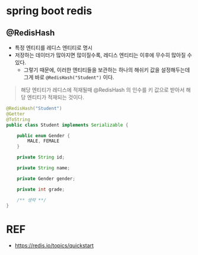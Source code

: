 # spring boot redis

## @RedisHash
- 특정 엔티티를 레디스 엔티티로 명시
- 저장하는 데이터가 많아지면 많이질수록, 레디스 엔티티는 이후에 무수히 많아질 수 있다.
  - 그렇기 때문에, 이러한 엔티티들을 보관하는 하나의 해쉬키 값을 설정해두는데 그게 바로 ```@RedisHash("Student")``` 이다.
> 해당 엔티티가 레디스에 적재될때 @RedisHash 의 인수를 키 값으로 받아서 해당 엔티티가 적재되는 것이다.

```java
@RedisHash("Student")
@Getter
@ToString
public class Student implements Serializable {

    public enum Gender {
        MALE, FEMALE
    }

    private String id;

    private String name;

    private Gender gender;

    private int grade;

    /** 생략 **/
}
```

# REF
- https://redis.io/topics/quickstart
